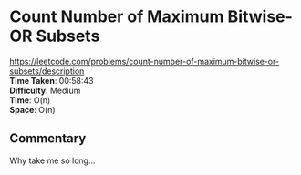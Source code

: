 # Count Number of Maximum Bitwise-OR Subsets
https://leetcode.com/problems/count-number-of-maximum-bitwise-or-subsets/description \
**Time Taken**: 00:58:43 \
**Difficulty**: Medium \
**Time**: O(n) \
**Space**: O(n)

## Commentary
Why take me so long...